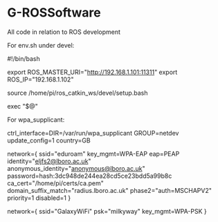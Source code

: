 # G-ROSSoftware
All code in relation to ROS development

For env.sh under devel:

#!/bin/bash

export ROS_MASTER_URI="http://192.168.1.101:11311"
export ROS_IP="192.168.1.102"

source /home/pi/ros_catkin_ws/devel/setup.bash

exec "$@"


For wpa_supplicant:

ctrl_interface=DIR=/var/run/wpa_supplicant GROUP=netdev
update_config=1
country=GB

network={
	ssid="eduroam"
	key_mgmt=WPA-EAP
	eap=PEAP
	identity="eljfs2@lboro.ac.uk"
	anonymous_identity="anonymous@lboro.ac.uk"
	password=hash:3dc948de244ea28cd5ce23bdd5a99b8c
	ca_cert="/home/pi/certs/ca.pem"
	domain_suffix_match="radius.lboro.ac.uk"
	phase2="auth=MSCHAPV2"
	priority=1
	disabled=1
}

network={
	ssid="GalaxyWiFi"
	psk="milkyway"
	key_mgmt=WPA-PSK
}


